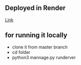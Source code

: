 ## Deployed in Render

[Link](https://django-project-vprj.onrender.com/)

## for running it locally

- clone it from master branch
- cd folder
- python3 mannage.py runderver
